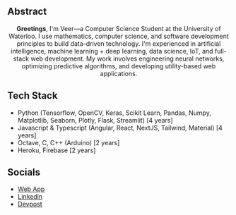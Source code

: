 ## Abstract
<div align="center">

**Greetings**, I'm Veer—a Computer Science Student at the University of Waterloo. I use mathematics, computer science, and software development principles to build data-driven technology. I'm experienced in artificial intelligence, machine learning + deep learning, data science, IoT, and full-stack web development. My work involves engineering neural networks, optimizing predictive algorithms, and developing utility-based web applications.
</div>

## Tech Stack
- Python (Tensorflow, OpenCV, Keras, Scikit Learn, Pandas, Numpy, Matplotlib, Seaborn, Plotly, Flask, Streamlit) [4 years]
- Javascript & Typescript (Angular, React, NextJS, Tailwind, Material) [4 years]
- Octave, C, C++ (Arduino) [2 years]
- Heroku, Firebase [2 years]

## Socials
- [Web App](https://project-veer.web.app)
- [Linkedin](https://www.linkedin.com/in/veer-sandhu/)
- [Devpost](https://devpost.com/Real-VeerSandhu?ref_content=user-portfolio&ref_feature=portfolio&ref_medium=global-nav)
